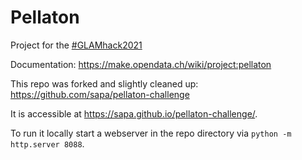 # Pellaton

Project for the [#GLAMhack2021](http://make.opendata.ch/wiki/event:2021-04)

Documentation: <https://make.opendata.ch/wiki/project:pellaton>

This repo was forked and slightly cleaned up: <https://github.com/sapa/pellaton-challenge>

It is accessible at <https://sapa.github.io/pellaton-challenge/>.

To run it locally start a webserver in the repo directory via `python -m http.server 8088`.